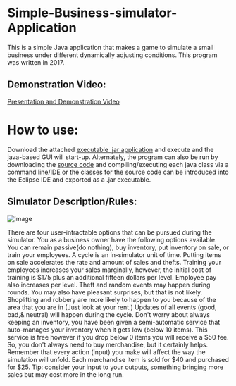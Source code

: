 # Simple-Business-simulator-Application
This is a simple Java application that makes a game to simulate a small business under different dynamically adjusting conditions. This program was written in 2017.

## Demonstration Video:
[Presentation and Demonstration Video](https://youtu.be/HiHh6Krdp2w)

# How to use:
Download the attached [executable .jar application](https://github.com/Austin-Daigle/Simple-Business-simulator-Application/blob/main/Business%20Simulator%20Java%20Program%20v1.0.jar) and execute and the java-based GUI will start-up. Alternately, the program can also be run by downloading the [source code](https://github.com/Austin-Daigle/Simple-Business-simulator-Application/tree/main/SourceCode) and compiling/executing each java class via a command line/IDE or the classes for the source code can be introduced into the Eclipse IDE and exported as a .jar executable.



## Simulator Description/Rules:

![image](https://user-images.githubusercontent.com/100094056/193436941-3022b91c-8040-4c08-9d82-31e9254d8e9d.png)

There are four user-intractable options that can be pursued
during the simulator. You as a business owner have the following options
available. You can remain passive(do nothing), buy inventory, put
inventory on sale, or train your employees. A cycle is an in-simulator unit
of time.
Putting items on sale accelerates the rate and amount of sales
and thefts. Training your employees increases your sales
marginally, however, the initial cost of training is $175 plus an
additional fifteen dollars per level. Employee pay also increases per
level.
Theft and random events may happen during rounds. You may also have
pleasant surprises, but that is not likely. Shoplifting and robbery are more
likely to happen to you because of the area that you are in (Just look at
your rent.)
Updates of all events (good, bad,& neutral) will happen during the cycle.
Don't worry about always keeping an inventory, you have been given a
semi-automatic service that auto-manages your inventory when it gets
low
(below 10 items). This service is free however if you drop below
0 items you will receive a $50 fee. So, you don't always need to buy
merchandise, but it certainly helps. Remember that every action (input)
you make will affect the way the simulation will unfold.
Each merchandise item is sold for $40 and purchased for $25.
Tip: consider your input to your outputs, something bringing more sales
but may cost more in the long run.

